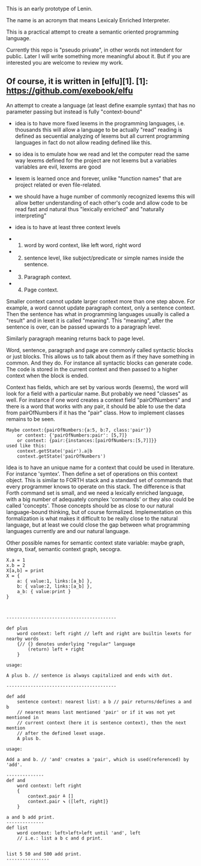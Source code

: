 This is an early prototype of Lenin.

The name is an acronym that means Lexicaly Enriched Interpreter.

This is a practical attempt to create a semantic oriented programming language.

Currently this repo is "pseudo private", in other words not intendent for public. Later I will write something more meaningful about it. But if you are interested you are welcome to review my work.

Of course, it is written in [elfu][1].
[1]: https://github.com/exebook/elfu
---
An attempt to create a language (at least define example syntax)
that has no parameter passing but instead is fully "context-bound"

- idea is to have more fixed lexems in the programming languages, i.e. thousands
	this will allow a language to be actually "read"
	reading is defined as secuential analyzing of lexems
	but all current programming languages in fact do not allow reading
	defined like this.
	
-	so idea is to emulate how we read and let the computer read the same way
	lexems defined for the project are not lexems but a variables
	variables are evil, lexems are good
	
-	lexem is learned once and forever, unlike "function names" that are project related or even file-related.
	
-	we should have a huge number of commonly recognized lexems
	this will allow better understanding of each other's code
	and allow code to be read fast and natural
	thus "lexically enriched" and "naturally interpreting"
	
- idea is to have at least three context levels

- 1) word by word context, like left word, right word
- 2) sentence level, like subject/predicate or simple names inside the sentence.
- 3) Paragraph context.
- 4) Page context.

Smaller context cannot update larger context more than one step above.
For example, a word cannot update paragraph context, only a sentence context.
Then the sentence has what in programming languages usually is called a "result" and in lexet it is called "meaning". This "meaning", after the sentence is over, can be passed upwards to a paragraph level.

Similarly paragraph meaning returns back to page level.

Word, sentence, paragraph and page are commonly called syntactic blocks or just blocks. This allows us to talk about them as if they have something in common. And they do. For instance all syntactic blocks can generate code. The code is stored in the current context and then passed to a higher context when the block is ended.

Context has fields, which are set by various words (lexems), the word will look for a field with a particular name. But probably we need "classes" as well. For instance if one word creates a context field "pairOfNumbers" and there is a word that works with any pair, it should be able to use the data from pairOfNumbers if it has the "pair" class. How to implement classes remains to be seen.

```
Maybe context:{pairOfNumbers:{a:5, b:7, class:'pair'}}
	or context: {'pairOfNumbers:pair': [5,7]}
	or context: {pair:{instances:[pairOfNumbers:[5,7]]}}
used like this:
	context.getState('pair').a|b
	context.getState('pairOfNumbers')
```
Idea is to have an unique name for a context that could be used in literature.
For instance 'symtex'. Then define a set of operations on this context object.
This is similar to FORTH stack and a standard set of commands that every programmer knows to operate on this stack. The difference is that Forth command set is small, and we need a lexically enriched language, with a big number of adequately complex 'commands' or they also could be called 'concepts'. Those concepts should be as close to our natural language-bound thinking, but of course formalized. Implementation on this formalization is what makes it difficult to be really close to the natural language, but at least we could close the gap between what programming languages currently are and our natural language.

Other possible names for semantic context state variable: maybe graph, stegra, tixaf, semantic context graph, secogra.

```
X.a = 1
x.b = 2
X[a,b] = print
X = {
	a: { value:1, links:[a_b] },
	b: { value:2, links:[a_b] },
	a_b: { value:print }
}



-----------------------------------------

def plus
	word context: left right // left and right are builtin lexets for nearby words
	{// {} denotes underlying "regular" language
		(return) left + right
	}

usage:

A plus b. // sentence is always capitalized and ends with dot.

-----------------------------------------

def add
	sentence context: nearest list: a b // pair returns/defines a and b
	// nearest means last mentioned 'pair' or if it was not yet mentioned in 
	// current context (here it is sentence context), then the next mention
	// after the defined lexet usage.
	A plus b.

usage:

Add a and b. // 'and' creates a 'pair', which is used(referenced) by 'add'.

--------------
def and
	word context: left right
	{
		context.pair ≜ []
		context.pair ⬊ ([left, right]}
	}

a and b add print.
--------------
def list
	word context: left>left>left until 'and', left
	// i.e.: list a b c and d print.


list 5 50 and 500 add print.
----------------
```
